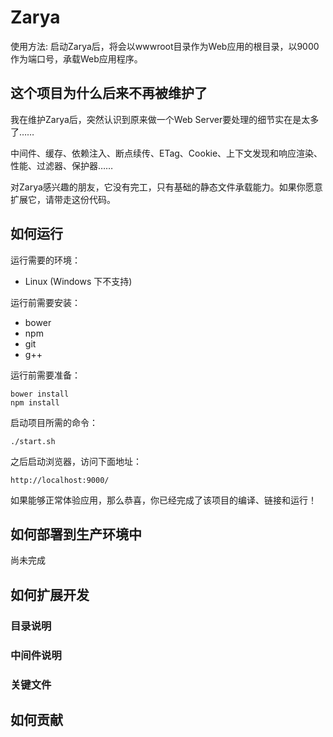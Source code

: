 # Zarya

使用方法: 启动Zarya后，将会以wwwroot目录作为Web应用的根目录，以9000作为端口号，承载Web应用程序。

## 这个项目为什么后来不再被维护了

我在维护Zarya后，突然认识到原来做一个Web Server要处理的细节实在是太多了……

中间件、缓存、依赖注入、断点续传、ETag、Cookie、上下文发现和响应渲染、性能、过滤器、保护器……

对Zarya感兴趣的朋友，它没有完工，只有基础的静态文件承载能力。如果你愿意扩展它，请带走这份代码。


## 如何运行
运行需要的环境：  
* Linux (Windows 下不支持)  

运行前需要安装：

* bower
* npm
* git
* g++

运行前需要准备：  

    bower install
    npm install

启动项目所需的命令：

    ./start.sh

之后启动浏览器，访问下面地址：

    http://localhost:9000/

如果能够正常体验应用，那么恭喜，你已经完成了该项目的编译、链接和运行！

## 如何部署到生产环境中

尚未完成

## 如何扩展开发

### 目录说明

### 中间件说明

### 关键文件

## 如何贡献
